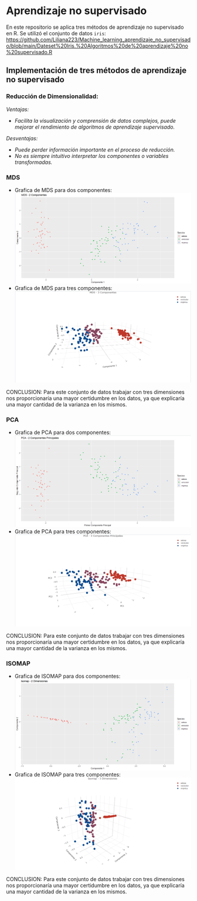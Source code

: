# Aprendizaje no supervisado

En este repositorio se aplica tres métodos de aprendizaje no supervisado en R. Se utilizó el conjunto de datos `iris`: https://github.com/Liliana223/Machine_learning_aprendizaje_no_supervisado/blob/main/Dateset%20Iris.%20Algoritmos%20de%20aprendizaje%20no%20supervisado.R

## Implementación de tres métodos de aprendizaje no supervisado

### Reducción de Dimensionalidad:

*Ventajas:*
 - *Facilita la visualización y comprensión de datos complejos, puede mejorar el rendimiento de algoritmos de aprendizaje supervisado.*

*Desventajas:*
 - *Puede perder información importante en el proceso de reducción.*
 - *No es siempre intuitivo interpretar los componentes o variables transformadas.*
   
### MDS

- Grafica de MDS para dos componentes: ![](https://github.com/Liliana223/Aprendizaje_supervisado_y_no_supervisado/blob/main/Imagenes%20Iris/MDS2.png)
- Grafica de MDS para tres componentes: ![](https://github.com/Liliana223/Aprendizaje_supervisado_y_no_supervisado/blob/main/Imagenes%20Iris/MDS3.png)

CONCLUSION:
Para este conjunto de datos trabajar con tres dimensiones nos proporcionaría una mayor certidumbre en los datos, ya que explicaría una mayor cantidad de la varianza en los mismos.

### PCA

- Grafica de PCA para dos componentes: ![](https://github.com/Liliana223/Aprendizaje_supervisado_y_no_supervisado/blob/main/Imagenes%20Iris/PCA2.png)
- Grafica de PCA para tres componentes: ![](https://github.com/Liliana223/Aprendizaje_supervisado_y_no_supervisado/blob/main/Imagenes%20Iris/PCA3.png)

CONCLUSION:
Para este conjunto de datos trabajar con tres dimensiones nos proporcionaría una mayor certidumbre en los datos, ya que explicaría una mayor cantidad de la varianza en los mismos.
  
### ISOMAP

- Grafica de ISOMAP para dos componentes: ![](https://github.com/Liliana223/Aprendizaje_supervisado_y_no_supervisado/blob/main/Imagenes%20Iris/ISOMAP2.png)
- Grafica de ISOMAP para tres componentes: ![](https://github.com/Liliana223/Aprendizaje_supervisado_y_no_supervisado/blob/main/Imagenes%20Iris/ISOMAP3.png)

CONCLUSION:
Para este conjunto de datos trabajar con tres dimensiones nos proporcionaría una mayor certidumbre en los datos, ya que explicaría una mayor cantidad de la varianza en los mismos.
